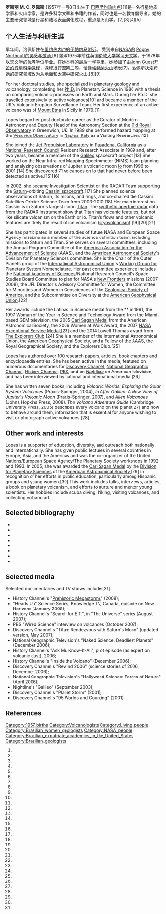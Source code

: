 **罗斯丽 M. C. 罗佩斯** (1957年一月8日出生于 [巴西](../Page/巴西.md "wikilink")[里约热内卢](../Page/里约热内卢.md "wikilink"))\[1\]是一名行星地质学家和火山学家，是许多科学文章和书籍的作者，同时也是一名教育倡导者。她的主要研究领域是行星和陆地表面演化过程，重点是火山学。\[2\]\[3\]\[4\]\[5\]

## 个人生活与科研生涯

早年间，洛佩斯住在[里约热内卢的伊帕内马附近](https://zh.wikipedia.org/wiki/Ipanema,_Rio_de_Janeiro "wikilink")。 受到来自[NASA的](https://zh.wikipedia.org/wiki/NASA "wikilink") [Poppy Northcutt的灵感与激励](https://zh.wikipedia.org/wiki/Poppy_Northcutt "wikilink"),\[6\] 她与1975年前往英国[伦敦大学学习天文学](../Page/倫敦大學.md "wikilink")，于1978年以天文学的优等学位毕业。在她本科的最后一学期里，她参加了由[John Guest开设的行星科学课程](https://zh.wikipedia.org/wiki/John_Guest_\(geologist\) "wikilink")，课程进行至第三周，恰逢[埃特纳火山](../Page/埃特纳火山.md "wikilink")喷发\[7\]。洛佩斯决定将她的研究领域改为从地面和太空中研究火山.\[8\]\[9\]

For her doctoral studies, she specialized in planetary geology and volcanology, completing her [Ph.D.](https://zh.wikipedia.org/wiki/Ph.D. "wikilink") in Planetary Science in 1986 with a thesis on comparing volcanic processes on Earth and Mars. During her Ph.D. she travelled extensively to active volcanoes\[10\] and became a member of the UK's Volcanic Eruption Surveillance Team. Her first experience of an active volcano was of [Mount Etna](https://zh.wikipedia.org/wiki/Mount_Etna "wikilink") in Sicily in 1979.\[11\]

Lopes began her post doctorate career as the Curator of Modern Astronomy and Deputy Head of the Astronomy Section at the [Old Royal Observatory](https://zh.wikipedia.org/wiki/Royal_Observatory,_Greenwich "wikilink") in Greenwich, UK. In 1989 she performed hazard mapping at the [Vesuvius Observatory](https://zh.wikipedia.org/wiki/Vesuvius_Observatory "wikilink") in [Naples, Italy](https://zh.wikipedia.org/wiki/Naples,_Italy "wikilink") as a Visiting Researcher.\[12\]

She joined the [Jet Propulsion Laboratory](https://zh.wikipedia.org/wiki/Jet_Propulsion_Laboratory "wikilink") in [Pasadena, California](https://zh.wikipedia.org/wiki/Pasadena,_California "wikilink") as a [National Research Council](https://zh.wikipedia.org/wiki/United_States_National_Research_Council "wikilink") Resident Research Associate in 1989 and, after two years, became a member of the [Galileo](https://zh.wikipedia.org/wiki/Galileo_\(spacecraft\) "wikilink") spacecraft project.\[13\] She worked on the Near Infra-red Mapping Spectrometer (NIMS) team planning and analyzing observations of Jupiter's volcanic moon [Io](https://zh.wikipedia.org/wiki/Io_\(moon\) "wikilink") from 1996 to 2001.\[14\] She discovered 71 volcanoes on Io that had never before been detected as active.\[15\]\[16\]

In 2002, she became Investigation Scientist on the RADAR Team supporting the [Saturn](https://zh.wikipedia.org/wiki/Saturn "wikilink")-orbiting [Cassini spacecraft](https://zh.wikipedia.org/wiki/Cassini–Huygens "wikilink").\[17\] She planned science observations of Saturn, its moons, and rings, and co-chaired the Cassini Satellites Orbiter Science Team from 2003-2010.\[18\] Her main interest on Cassini is in Saturn's largest moon [Titan](https://zh.wikipedia.org/wiki/Titan_\(moon\) "wikilink"). The [synthetic aperture radar](https://zh.wikipedia.org/wiki/synthetic_aperture_radar "wikilink") data from the RADAR instrument show that Titan has volcanic features, but not like silicate volcanism on the Earth or Io. Titan's flows and other volcanic features are likely the result of ice volcanism ([cryovolcanism](https://zh.wikipedia.org/wiki/cryovolcanism "wikilink")).\[19\]\[20\]\[21\]

She has participated in several studies of future NASA and European Space Agency missions as a member of the science definition team, including missions to Saturn and Titan. She serves on several committees, including the Annual Program Committee of the [American Association for the Advancement of Science](https://zh.wikipedia.org/wiki/American_Association_for_the_Advancement_of_Science "wikilink") (AAAS), and the [American Astronomical Society](https://zh.wikipedia.org/wiki/American_Astronomical_Society "wikilink")'s Division for Planetary Sciences committee. She is the Chair of the Outer Planets group of the [International Astronomical Union](https://zh.wikipedia.org/wiki/International_Astronomical_Union "wikilink")'s [Working Group for Planetary System Nomenclature](https://zh.wikipedia.org/wiki/Working_Group_for_Planetary_System_Nomenclature "wikilink"). Her past committee experience includes the [National Academy of Sciences](https://zh.wikipedia.org/wiki/National_Academy_of_Sciences "wikilink")/National Research Council's Space Studies Board Committee to plan for NASA's [New Frontiers](https://zh.wikipedia.org/wiki/New_Frontiers_program "wikilink") missions (2007–2008), the JPL Director's Advisory Committee for Women, the Committee for Minorities and Women in Geosciences of the [Geological Society of America](https://zh.wikipedia.org/wiki/Geological_Society_of_America "wikilink"), and the Subcommittee on Diversity at the [American Geophysical Union](https://zh.wikipedia.org/wiki/American_Geophysical_Union "wikilink").\[22\]

Her awards include the Latinas in Science medal from the ** in 1991, the 1997 Woman of the Year in Science and Technology Award from the Miami-based GEM television, the 2005 [Carl Sagan Medal](https://zh.wikipedia.org/wiki/Carl_Sagan_Medal "wikilink") from the American Astronomical Society, the 2006 Women at Work Award, the 2007 [NASA Exceptional Service Medal](https://zh.wikipedia.org/wiki/NASA_Exceptional_Service_Medal "wikilink"),\[23\] and the 2014 Lowell Thomas award from [The Explorers Club](https://zh.wikipedia.org/wiki/The_Explorers_Club "wikilink").\[24\] She is a member of the International Astronomical Union, the American Geophysical Society, and a [Fellow of the AAAS](https://zh.wikipedia.org/wiki/Fellow_of_the_AAAS "wikilink"), the Royal Geographical Society, and the Explorers Club.\[25\]

Lopes has authored over 100 research papers, articles, book chapters and encyclopaedia entries. She has been active in the media, featured on numerous documentaries for [Discovery Channel](https://zh.wikipedia.org/wiki/Discovery_Channel "wikilink"), [National Geographic Channel](https://zh.wikipedia.org/wiki/National_Geographic_Channel "wikilink"), [History Channel](https://zh.wikipedia.org/wiki/History_\(U.S._TV_channel\) "wikilink"), [PBS](https://zh.wikipedia.org/wiki/PBS "wikilink"), and on *[Nightline](https://zh.wikipedia.org/wiki/Nightline "wikilink")* on American television, and has been interviewed by national and international media.\[26\]

She has written seven books, including *Volcanic Worlds: Exploring the Solar System Volcanoes* (Praxis-Springer, 2004), *Io After Galileo: A New View of Jupiter's Volcanic Moon* (Praxis-Springer, 2007), and *Alien Volcanoes* (Johns Hopkins Press, 2008). *The Volcano Adventure Guide* (Cambridge University Press, 2005) describes every volcano on the planet\[27\] and how to behave around them, information that is essential for anyone wishing to visit or photograph active volcanoes.\[28\]

## Other work and interests

Lopes is a supporter of education, diversity, and outreach both nationally and internationally. She has given public lectures in several countries in Europe, Asia, and the Americas and was the co-organizer of the United Nations/European Space Agency/The Planetary Society workshops in 1992 and 1993. In 2005, she was awarded the [Carl Sagan Medal](https://zh.wikipedia.org/wiki/Carl_Sagan_Medal "wikilink") by the [Division for Planetary Sciences](https://zh.wikipedia.org/wiki/Division_for_Planetary_Sciences "wikilink") of the [American Astronomical Society](https://zh.wikipedia.org/wiki/American_Astronomical_Society "wikilink"),\[29\] in recognition of her efforts in public education, particularly among Hispanic groups and young women.\[30\] This work includes talks, interviews, articles, a book on planetary volcanism, and efforts to nurture and mentor young scientists. Her hobbies include scuba diving, hiking, visiting volcanoes, and collecting volcano art.

## Selected bibliography

  -
  -
  -
  -
  -
  -
  -
  -
## Selected media

Selected documentaries and TV shows include:\[31\]

  - History Channel's "[Prehistoric Megastorms](https://zh.wikipedia.org/wiki/Prehistoric_Megastorms "wikilink")" (2008);
  - "Heads Up" Science Series, Knowledge TV, Canada, episode on New Horizons (January 2008);
  - History Channel's "Search for E.T.", in "The Universe" series (August 2007);
  - PBS "Wired Science" interview on volcanoes (October 2007);
  - Discovery Channel's "Titan: Rendezvous with Saturn's Moon" (updated version, May 2007);
  - National Geographic Television's "Naked Science: Deadliest Planets" (December 2006);
  - History Channel's "Ask Mr. Know-It-All", pilot episode (as expert on volcanic dust), 2006;
  - History Channel's "Inside the Volcano" (December 2006);
  - Discovery Channel's "Rewind 2006" (science stories of 2006, December 2006);
  - National Geographic Television's "Hollywood Science: Forces of Nature" (April 2006);
  - Nightline's "Galileo" (September 2003);
  - Discovery Channel's "Planet Storm" (2001);
  - Discovery Channel's "95 Worlds and Counting" (2001)

## References

[Category:1957_births](https://zh.wikipedia.org/wiki/Category:1957_births "wikilink") [Category:Volcanologists](https://zh.wikipedia.org/wiki/Category:Volcanologists "wikilink") [Category:Living_people](https://zh.wikipedia.org/wiki/Category:Living_people "wikilink") [Category:Brazilian_women_geologists](https://zh.wikipedia.org/wiki/Category:Brazilian_women_geologists "wikilink") [Category:NASA_people](https://zh.wikipedia.org/wiki/Category:NASA_people "wikilink") [Category:Brazilian_expatriate_academics_in_the_United_States](https://zh.wikipedia.org/wiki/Category:Brazilian_expatriate_academics_in_the_United_States "wikilink") [Category:Brazilian_geologists](https://zh.wikipedia.org/wiki/Category:Brazilian_geologists "wikilink")

1.

2.

3.

4.

5.

6.
7.

8.
9.

10.
11.
12.
13.
14.

15.
16.
17.
18.

19.

20.

21.

22.
23.
24.

25.
26.
27.
28.

29.

30.

31.